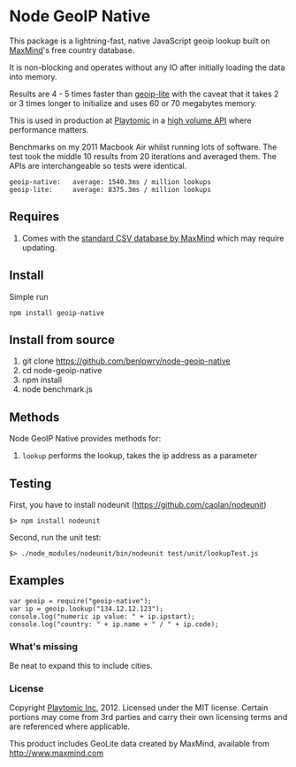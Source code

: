 # Node GeoIP Native

This package is a lightning-fast, native JavaScript geoip lookup built on [MaxMind](http://www.maxmind.com/)'s free country database.

It is non-blocking and operates without any IO after initially loading the data into memory.

Results are 4 - 5 times faster than [geoip-lite](https://github.com/bluesmoon/node-geoip) with the caveat that it takes 2 or 3 times longer to initialize and uses 60 or 70 megabytes memory.

This is used in production at [Playtomic](https://playtomic.com/) in a [high volume API](https://success.heroku.com/playtomic) where performance matters.

Benchmarks on my 2011 Macbook Air whilst running lots of software.  The test took the middle 10 results from 20 iterations and averaged them.  The APIs are interchangeable so tests  were identical.

	geoip-native:	average: 1540.3ms / million lookups
	geoip-lite: 	average: 8375.3ms / million lookups

## Requires

1. Comes with the [standard CSV database by MaxMind](http://www.maxmind.com/app/geolite) which may require updating.


## Install

Simple run

    npm install geoip-native

## Install from source
1. git clone https://github.com/benlowry/node-geoip-native
2. cd node-geoip-native
3. npm install
4. node benchmark.js

## Methods

Node GeoIP Native provides methods for:

1. ```lookup``` performs the lookup, takes the ip address as a parameter

## Testing
First, you have to install nodeunit (https://github.com/caolan/nodeunit)

	$> npm install nodeunit

Second, run the unit test:

	$> ./node_modules/nodeunit/bin/nodeunit test/unit/lookupTest.js

## Examples

    var geoip = require("geoip-native");
    var ip = geoip.lookup("134.12.12.123");
    console.log("numeric ip value: " + ip.ipstart);
    console.log("country: " + ip.name + " / " + ip.code);

### What's missing
Be neat to expand this to include cities.

### License
Copyright [Playtomic Inc](https://playtomic.com), 2012.  Licensed under the MIT license.  Certain portions may come from 3rd parties and carry their own licensing terms and are referenced where applicable.

This product includes GeoLite data created by MaxMind, available from http://www.maxmind.com
